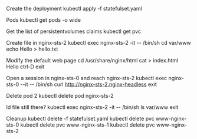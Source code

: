 Create the deployment
    kubectl apply -f statefulset.yaml

Pods
    kubectl get pods -o wide

Get the list of persistentvolumes claims
    kubectl get pvc

Create file in nginx-sts-2
    kubectl exec nginx-sts-2 -it -- /bin/sh
    cd var/www
    echo  Hello > hello.txt

Modify the default web page
    cd /usr/share/nginx/html
    cat > index.html
    Hello
    ctrl-D
    exit

Open a session in nginx-sts-0 and reach nginx-sts-2
    kubectl exec nginx-sts-0 --it -- /bin/sh
    curl http://nginx-sts-2.nginx-headless
    exit

Delete pod 2
    kubectl delete pod nginx-sts-2

Id file still there?
    kubectl exec nginx-sts-2 -it -- /bin/sh
    ls var/www
    exit

Cleanup
    kubectl delete -f statefulset.yaml
    kubectl delete pvc www-nginx-sts-0
    kubectl delete pvc www-nginx-sts-1
    kubectl delete pvc www-nginx-sts-2
